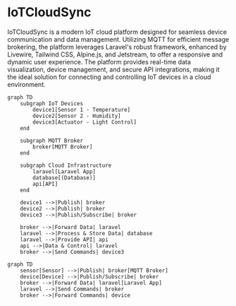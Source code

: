 # IoTCloudSync

IoTCloudSync is a modern IoT cloud platform designed for seamless device communication and data management. Utilizing MQTT for efficient message
brokering, the platform leverages Laravel's robust framework, enhanced by Livewire, Tailwind CSS, Alpine.js, and Jetstream, to offer a responsive
and dynamic user experience. The platform provides real-time data visualization, device management, and secure API integrations, making it the ideal
solution for connecting and controlling IoT devices in a cloud environment.


```mermaid
graph TD
    subgraph IoT Devices
        device1[Sensor 1 - Temperature]
        device2[Sensor 2 - Humidity]
        device3[Actuator - Light Control]
    end

    subgraph MQTT Broker
        broker[MQTT Broker]
    end

    subgraph Cloud Infrastructure
        laravel[Laravel App]
        database[(Database)]
        api[API]
    end

    device1 -->|Publish| broker
    device2 -->|Publish| broker
    device3 -->|Publish/Subscribe| broker

    broker -->|Forward Data| laravel
    laravel -->|Process & Store Data| database
    laravel -->|Provide API| api
    api -->|Data & Control| laravel
    broker -->|Send Commands| device3

```

```mermaid
graph TD
    sensor[Sensor] -->|Publish| broker[MQTT Broker]
    device[Device] -->|Publish/Subscribe| broker
    broker -->|Forward Data| laravel[Laravel App]
    laravel -->|Send Commands| broker
    broker -->|Forward Commands| device

```
